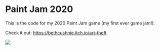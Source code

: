 # Paint Jam 2020
 
This is the code for my 2020 Paint Jam game (my first ever game jam!).

Check it out: https://bethcushnie.itch.io/art-theft

![](https://img.itch.zone/aW1hZ2UvNjAzODE2LzMyMDMwMjAucG5n/original/3x9fQ6.png)
